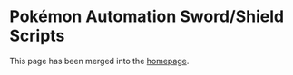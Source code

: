 # Pokémon Automation Sword/Shield Scripts

This page has been merged into the [homepage](../README.md).


